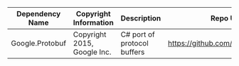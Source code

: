 | Dependency Name | Copyright Information     | Description               |	Repo URL                         | License Type	| License URL                                          |
|-----------------|---------------------------|---------------------------|----------------------------------|--------------|------------------------------------------------------|
|Google.Protobuf  |Copyright 2015, Google Inc.|C# port of protocol buffers|https://github.com/google/protobuf|BSD           |https://github.com/google/protobuf/blob/master/LICENSE|